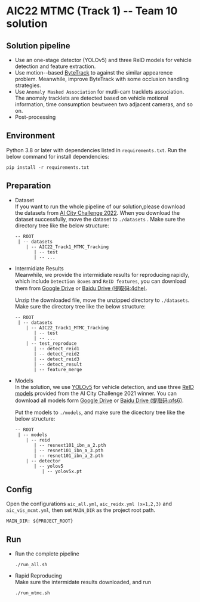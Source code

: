 # AIC22 MTMC (Track 1) -- Team 10 solution

## Solution pipeline
* Use an one-stage detector (YOLOv5) and three ReID models for vehicle detection and feature extraction.
* Use motion--based [ByteTrack](https://github.com/ifzhang/ByteTrack) to against the similar appearence problem. Meanwhile, improve ByteTrack with some occlusion handling strategies.  
* Use `Anomaly Masked Association` for mutli-cam tracklets association. The anomaly tracklets are detected based on vehicle motional information, time consumption bewtween two adjacent cameras, and so on.  
* Post-processing

## Environment
Python 3.8 or later with dependencies listed in `requirements.txt`. Run the below command for install dependencies:

```
pip install -r requirements.txt
```

## Preparation
* Dataset  
    If you want to run the whole pipeline of our solution,please download the datasets from [AI City Challenge 2022](https://www.aicitychallenge.org/2022-data-and-evaluation/). When you download the dataset successfully, move the dataset to `./datasets` . Make sure the directory tree like the below structure:  
    ```
    -- ROOT
     | -- datasets
        | -- AIC22_Track1_MTMC_Tracking
           | -- test
           | -- ...
    ```

* Intermidiate Results  
    Meanwhile, we provide the intermidiate results for reproducing rapidly, which include `Detection Boxes` and `ReID features`, you can download them from [Google Drive]() or [Baidu Drive (提取码:4dhe)](https://pan.baidu.com/s/1jPfQr7lAd63N0y2dKBQHfw).  

    Unzip the downloaded file, move the unzipped directory to `./datasets`. Make sure the directory tree like the below structure:  

    ```
    -- ROOT
     | -- datasets
        | -- AIC22_Track1_MTMC_Tracking
           | -- test
           | -- ...
        | -- test_reproduce
           | -- detect_reid1
           | -- detect_reid2
           | -- detect_reid3
           | -- detect_result
           | -- feature_merge
    ```

* Models  
    In the solution, we use [YOLOv5](https://github.com/ultralytics/yolov5)  for vehicle detection, and use three [ReID models](https://github.com/LCFractal/AIC21-MTMC) provided from the AI City Challenge 2021 winner. You can download all models form [Google Drive](https://drive.google.com/drive/folders/1WVRH_4d0Gwad3_SaDNI8oZ2xqbBW1BUj?usp=sharing) or [Baidu Drive (提取码:pfs6)](https://pan.baidu.com/s/1RsqcH2jRR9GMpMWDbKGJyA).  
    
    Put the models to `./models`, and make sure the dicectory tree like the below structure:  
    ```
    -- ROOT
     | -- models
        | -- reid
           | -- resnext101_ibn_a_2.pth
           | -- resnet101_ibn_a_3.pth
           | -- resnet101_ibn_a_2.pth
        | -- detector
           | -- yolov5
              | -- yolov5x.pt
    ```

## Config
Open the configurations `aic_all.yml`, `aic_reidx.yml (x=1,2,3)` and `aic_vis_mcmt.yml`, then set  `MAIN_DIR` as the project root path.  
```
MAIN_DIR: ${PROJECT_ROOT}
```


## Run
* Run the complete pipeline  
  ```
  ./run_all.sh
  ```

* Rapid Reproducing  
    Make sure the intermidate results downloaded, and run 
    ```
    ./run_mtmc.sh
    ```